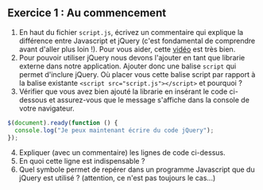 ## Exercice 1 : Au commencement

1. En haut du fichier `script.js`, écrivez un commentaire qui explique la différence entre Javascript et jQuery (c'est fondamental de comprendre avant d'aller plus loin !). Pour vous aider, cette [vidéo](http://learn.onemonth.com/jquery-vs-javascript/) est très bien.
2. Pour pouvoir utiliser jQuery nous devons l'ajouter en tant que librarie externe dans notre application. Ajouter donc une balise `script` qui permet d'inclure jQuery. Où placer vous cette balise script par rapport à la balise existante `<script src="script.js"></script>` et pourquoi ?
3. Vérifier que vous avez bien ajouté la librarie en insérant le code ci-dessous et assurez-vous que le message s'affiche dans la console de votre navigateur.

```js
$(document).ready(function () {
  console.log("Je peux maintenant écrire du code jQuery");
});
```

4. Expliquer (avec un commentaire) les lignes de code ci-dessus.
5. En quoi cette ligne est indispensable ?
6. Quel symbole permet de repérer dans un programme Javascript que du jQuery est utilisé ? (attention, ce n'est pas toujours le cas...)
